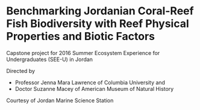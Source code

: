 # Benchmarking Jordanian Coral-Reef Fish Biodiversity with Reef Physical Properties and Biotic Factors
Capstone project for 2016 Summer Ecosystem Experience for Undergraduates (SEE-U) in Jordan

Directed by 
 - Professor Jenna Mara Lawrence of Columbia University and
 - Doctor Suzanne Macey of American Museum of Natural History

Courtesy of Jordan Marine Science Station
